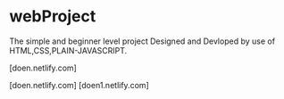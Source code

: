 # webProject

The  simple and beginner level project Designed and Devloped by use of HTML,CSS,PLAIN-JAVASCRIPT. 

[doen.netlify.com]

[doen.netlify.com]
[doen1.netlify.com]

